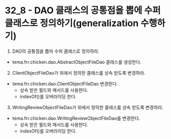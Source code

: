 # 32_8 - DAO 클래스의 공통점을 뽑에 수퍼 클래스로 정의하기(generalization 수행하기)

1) DAO의 공통점을 뽑아 수퍼 클래스로 정의하라.

- tema.frr.chicken.dao.AbstractObjectFileDao 클래스를 생성한다.

2) ClientObjectFileDao가 위에서 정의한 클래스를 상속 받도록 변경하라.

- tema.frr.chicken.dao.ClientObjectFileDao 변경한다.
  - 상속 받은 필드와 메서드를 사용한다.
  - indexOf()를 오버라이딩 한다.

3) WritingReviewObjectFileDao가 위에서 정의한 클래스를 상속 받도록 변경하라.

- tema.frr.chicken.dao.WritingReviewObjectFileDao를 변경한다.
  - 상속 받은 필드와 메서드를 사용한다.
  - indexOf()를 오버라이딩 한다.